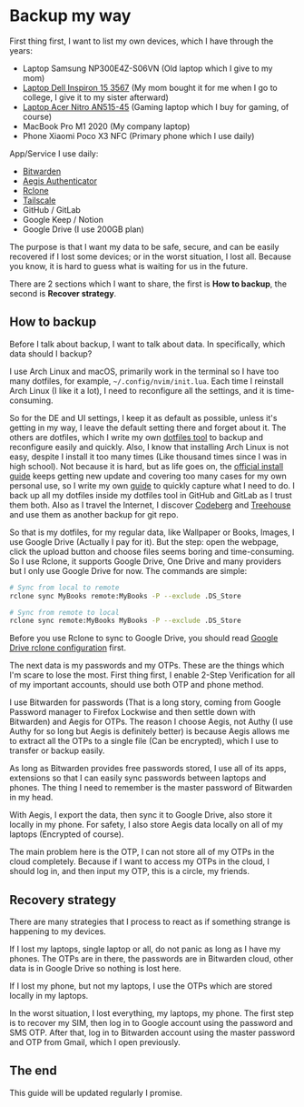 # Backup my way

First thing first, I want to list my own devices, which I have through the years:

- Laptop Samsung NP300E4Z-S06VN (Old laptop which I give to my mom)
- [Laptop Dell Inspiron 15 3567](https://www.dell.com/support/home/en-vn/product-support/product/inspiron-15-3567-laptop/drivers) (My mom bought it for me when I go to college, I give it to my sister afterward)
- [Laptop Acer Nitro AN515-45](https://www.acer.com/ac/en/US/content/support-product/8841) (Gaming laptop which I buy for gaming, of course)
- MacBook Pro M1 2020 (My company laptop)
- Phone Xiaomi Poco X3 NFC (Primary phone which I use daily)

App/Service I use daily:

- [Bitwarden](https://bitwarden.com/)
- [Aegis Authenticator](https://getaegis.app/)
- [Rclone](https://rclone.org/)
- [Tailscale](https://tailscale.com/)
- GitHub / GitLab
- Google Keep / Notion
- Google Drive (I use 200GB plan)

The purpose is that I want my data to be safe, secure, and can be easily recovered if I lost some devices;
or in the worst situation, I lost all.
Because you know, it is hard to guess what is waiting for us in the future.

There are 2 sections which I want to share, the first is **How to backup**, the second is **Recover strategy**.

## How to backup

Before I talk about backup, I want to talk about data.
In specifically, which data should I backup?

I use Arch Linux and macOS, primarily work in the terminal so I have too many dotfiles, for example, `~/.config/nvim/init.lua`.
Each time I reinstall Arch Linux (I like it a lot), I need to reconfigure all the settings, and it is time-consuming.

So for the DE and UI settings, I keep it as default as possible, unless it's getting in my way, I leave the default setting there and forget about it.
The others are dotfiles, which I write my own [dotfiles tool](https://github.com/haunt98/dotfiles) to backup and reconfigure easily and quickly.
Also, I know that installing Arch Linux is not easy, despite I install it too many times (Like thousand times since I was in high school).
Not because it is hard, but as life goes on, the [official install guide](https://wiki.archlinux.org/title/installation_guide) keeps getting new update and covering too many cases for my own personal use, so I write my own [guide](https://github.com/haunt98/til/blob/main/install-archlinux.md) to quickly capture what I need to do.
I back up all my dotfiles inside my dotfiles tool in GitHub and GitLab as I trust them both.
Also as I travel the Internet, I discover [Codeberg](https://codeberg.org/) and [Treehouse](https://gitea.treehouse.systems/) and use them as another backup for git repo.

So that is my dotfiles, for my regular data, like Wallpaper or Books, Images, I use Google Drive (Actually I pay for it).
But the step: open the webpage, click the upload button and choose files seems boring and time-consuming.
So I use Rclone, it supports Google Drive, One Drive and many providers but I only use Google Drive for now.
The commands are simple:

```sh
# Sync from local to remote
rclone sync MyBooks remote:MyBooks -P --exclude .DS_Store

# Sync from remote to local
rclone sync remote:MyBooks MyBooks -P --exclude .DS_Store
```

Before you use Rclone to sync to Google Drive, you should read [Google Drive rclone configuration](https://rclone.org/drive/) first.

The next data is my passwords and my OTPs.
These are the things which I'm scare to lose the most.
First thing first, I enable 2-Step Verification for all of my important accounts, should use both OTP and phone method.

I use Bitwarden for passwords (That is a long story, coming from Google Password manager to Firefox Lockwise and then settle down with Bitwarden) and Aegis for OTPs.
The reason I choose Aegis, not Authy (I use Authy for so long but Aegis is definitely better) is because Aegis allows me to extract all the OTPs to a single file (Can be encrypted), which I use to transfer or backup easily.

As long as Bitwarden provides free passwords stored, I use all of its apps, extensions so that I can easily sync passwords between laptops and phones.
The thing I need to remember is the master password of Bitwarden in my head.

With Aegis, I export the data, then sync it to Google Drive, also store it locally in my phone.
For safety, I also store Aegis data locally on all of my laptops (Encrypted of course).

The main problem here is the OTP, I can not store all of my OTPs in the cloud completely.
Because if I want to access my OTPs in the cloud, I should log in, and then input my OTP, this is a circle, my friends.

## Recovery strategy

There are many strategies that I process to react as if something strange is happening to my devices.

If I lost my laptops, single laptop or all, do not panic as long as I have my phones.
The OTPs are in there, the passwords are in Bitwarden cloud, other data is in Google Drive so nothing is lost here.

If I lost my phone, but not my laptops, I use the OTPs which are stored locally in my laptops.

In the worst situation, I lost everything, my laptops, my phone.
The first step is to recover my SIM, then log in to Google account using the password and SMS OTP.
After that, log in to Bitwarden account using the master password and OTP from Gmail, which I open previously.

## The end

This guide will be updated regularly I promise.
